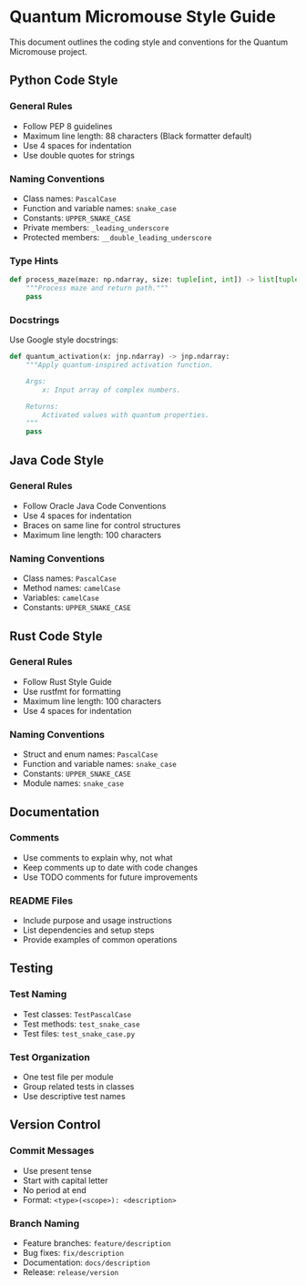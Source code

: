 # Quantum Micromouse Style Guide

This document outlines the coding style and conventions for the Quantum Micromouse project.

## Python Code Style

### General Rules
- Follow PEP 8 guidelines
- Maximum line length: 88 characters (Black formatter default)
- Use 4 spaces for indentation
- Use double quotes for strings

### Naming Conventions
- Class names: `PascalCase`
- Function and variable names: `snake_case`
- Constants: `UPPER_SNAKE_CASE`
- Private members: `_leading_underscore`
- Protected members: `__double_leading_underscore`

### Type Hints
```python
def process_maze(maze: np.ndarray, size: tuple[int, int]) -> list[tuple[int, int]]:
    """Process maze and return path."""
    pass
```

### Docstrings
Use Google style docstrings:
```python
def quantum_activation(x: jnp.ndarray) -> jnp.ndarray:
    """Apply quantum-inspired activation function.

    Args:
        x: Input array of complex numbers.

    Returns:
        Activated values with quantum properties.
    """
    pass
```

## Java Code Style

### General Rules
- Follow Oracle Java Code Conventions
- Use 4 spaces for indentation
- Braces on same line for control structures
- Maximum line length: 100 characters

### Naming Conventions
- Class names: `PascalCase`
- Method names: `camelCase`
- Variables: `camelCase`
- Constants: `UPPER_SNAKE_CASE`

## Rust Code Style

### General Rules
- Follow Rust Style Guide
- Use rustfmt for formatting
- Maximum line length: 100 characters
- Use 4 spaces for indentation

### Naming Conventions
- Struct and enum names: `PascalCase`
- Function and variable names: `snake_case`
- Constants: `UPPER_SNAKE_CASE`
- Module names: `snake_case`

## Documentation

### Comments
- Use comments to explain why, not what
- Keep comments up to date with code changes
- Use TODO comments for future improvements

### README Files
- Include purpose and usage instructions
- List dependencies and setup steps
- Provide examples of common operations

## Testing

### Test Naming
- Test classes: `TestPascalCase`
- Test methods: `test_snake_case`
- Test files: `test_snake_case.py`

### Test Organization
- One test file per module
- Group related tests in classes
- Use descriptive test names

## Version Control

### Commit Messages
- Use present tense
- Start with capital letter
- No period at end
- Format: `<type>(<scope>): <description>`

### Branch Naming
- Feature branches: `feature/description`
- Bug fixes: `fix/description`
- Documentation: `docs/description`
- Release: `release/version` 